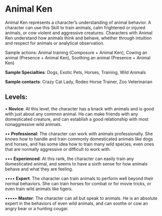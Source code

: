 # **Animal Ken**

Animal Ken represents a character’s understanding of
animal behavior. A character can use this Skill to train animals, calm frightened or injured animals, or cow violent and
aggressive creatures. Characters with Animal Ken understand
how animals think and behave, whether through intuition
and respect for animals or analytical observation.

<Long>
Sample actions: Animal training (Composure + Animal
Ken), Cowing an animal (Presence + Animal Ken), Soothing
an animal (Presence + Animal Ken)

**Sample Specialties**: Dogs, Exotic Pets, Horses, Training,
Wild Animals

**Sample contacts**: Crazy Cat Lady, Rodeo Horse Trainer,
Zoo Veterinarian

## Levels:
• **Novice**: At this level, the character has a knack
with animals and is good with just about any common animal. He can make friends with any
domesticated creature, and can establish a good
relationship with most nonaggressive wild animals.

•• **Professional**: The character can work with animals
professionally. She knows how to handle and train
commonly domesticated animals like dogs and
horses, and has some idea how to train many wild
species, even ones that are normally aggressive or
difficult to work with.

••• **Experienced**: At this rank, the character can easily
train any domesticated animal, and seems to have a
sixth sense for how animals behave and what they
are feeling.

•••• **Expert**: The character can train animals to perform
well beyond their normal behaviors. She can train
horses for combat or for movie tricks, or even train
wild animals like tigers.

••••• **Master**: The character can all but speak to animals.
He is an absolute expert in the behaviors of even
wild animals, and can soothe or cow an angry bear
or a hunting cougar.
</Long>